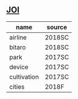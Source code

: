 ## [JOI](https://www.ioi-jp.org/problem_archive.php)

| name        | source |
| ----------- | ------ |
| airline     | 2018SC |
| bitaro      | 2018SC |
| park        | 2017SC |
| device      | 2017SC |
| cultivation | 2017SC |
| cities      | 2018F  |
